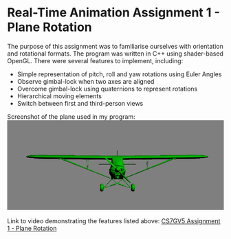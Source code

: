 # Real-Time Animation Assignment 1 - Plane Rotation
The purpose of this assignment was to familiarise ourselves with orientation and rotational formats. The program was written in C++ using shader-based OpenGL. There were several features to implement, including:
- Simple representation of pitch, roll and yaw rotations using Euler Angles
- Observe gimbal-lock when two axes are aligned
- Overcome gimbal-lock using quaternions to represent rotations
- Hierarchical moving elements
- Switch between first and third-person views

Screenshot of the plane used in my program:
![Screenshot](plane_rotate/plane_bod.PNG)

Link to video demonstrating the features listed above:
[CS7GV5 Assignment 1 - Plane Rotation](https://youtu.be/mFFI74RhtSU)
